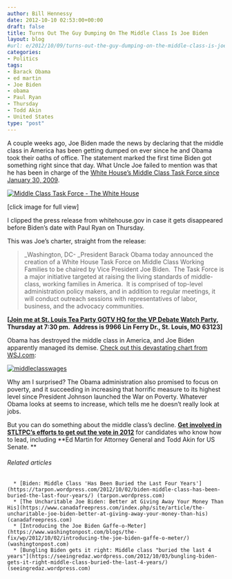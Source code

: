```yaml
---
author: Bill Hennessy
date: 2012-10-10 02:53:00+00:00
draft: false
title: Turns Out The Guy Dumping On The Middle Class Is Joe Biden
layout: blog
#url: e/2012/10/09/turns-out-the-guy-dumping-on-the-middle-class-is-joe-biden/
categories:
- Politics
tags:
- Barack Obama
- ed martin
- Joe Biden
- obama
- Paul Ryan
- Thursday
- Todd Akin
- United States
type: "post"
---
```




A couple weeks ago, Joe Biden made the news by declaring that the middle class in America has been getting dumped on ever since he and Obama took their oaths of office. The statement marked the first time Biden got something right since that day. What Uncle Joe failed to mention was that he has been in charge of the [White House’s Middle Class Task Force since January 30, 2009](https://www.whitehouse.gov/blog_post/vice_president_biden_announces_middle_class_task_force_1).

[![Middle Class Task Force - The White House](https://ludicrite.files.wordpress.com/2012/10/middle-class-task-force-the-white-house_thumb.png)
](https://ludicrite.files.wordpress.com/2012/10/middle-class-task-force-the-white-house.png)

[click image for full view]

I clipped the press release from whitehouse.gov in case it gets disappeared before Biden’s date with Paul Ryan on Thursday.

This was Joe’s charter, straight from the release:


> _Washington, DC- _President Barack Obama today announced the creation of a White House Task Force on Middle Class Working Families to be chaired by Vice President Joe Biden.  The Task Force is a major initiative targeted at raising the living standards of middle-class, working families in America.  It is comprised of top-level administration policy makers, and in addition to regular meetings, it will conduct outreach sessions with representatives of labor, business, and the advocacy communities.


**[**[**Join me at St. Louis Tea Party GOTV HQ for the VP Debate Watch Party**](https://www.facebook.com/events/278126718972859/)**, Thursday at 7:30 pm.  Address is 9966 Lin Ferry Dr., St. Louis, MO 63123]**

Obama has destroyed the middle class in America, and Joe Biden apparently managed its demise. [Check out this devastating chart from WSJ.com](https://online.wsj.com/article/SB10001424052702303822204577468750027784434.html):

[![middleclasswages](https://ludicrite.files.wordpress.com/2012/10/middleclasswages.jpg)
](https://online.wsj.com/article/SB10001424052702303822204577468750027784434.html)

Why am I surprised? The Obama administration also promised to focus on poverty, and it succeeding in increasing that horrific measure to its highest level since President Johnson launched the War on Poverty. Whatever Obama looks at seems to increase, which tells me he doesn’t really look at jobs.

But you can do something about the middle class’s decline. [**Get involved in STLTPC’s efforts to get out the vote in 2012**](https://stlouisteaparty.com/) for candidates who know how to lead, including **Ed Martin for Attorney General and Todd Akin for US Senate. **


###### Related articles





	  * [Biden: Middle Class 'Has Been Buried the Last Four Years'](https://tarpon.wordpress.com/2012/10/02/biden-middle-class-has-been-buried-the-last-four-years/) (tarpon.wordpress.com)
	  * [The Uncharitable Joe Biden: Better at Giving Away Your Money Than His](https://www.canadafreepress.com/index.php/site/article/the-uncharitable-joe-biden-better-at-giving-away-your-money-than-his) (canadafreepress.com)
	  * [Introducing the Joe Biden Gaffe-o-Meter](https://www.washingtonpost.com/blogs/the-fix/wp/2012/10/02/introducing-the-joe-biden-gaffe-o-meter/) (washingtonpost.com)
	  * [Bungling Biden gets it right: Middle class "buried the last 4 years"](https://seeingredaz.wordpress.com/2012/10/03/bungling-biden-gets-it-right-middle-class-buried-the-last-4-years/) (seeingredaz.wordpress.com)


